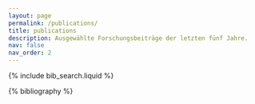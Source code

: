 ```yaml
---
layout: page
permalink: /publications/
title: publications
description: Ausgewählte Forschungsbeiträge der letzten fünf Jahre.
nav: false
nav_order: 2
---
```


<!-- _pages/publications.md -->

<!-- Bibsearch Feature -->

{% include bib_search.liquid %}

<div class="publications">

{% bibliography %}

</div>
